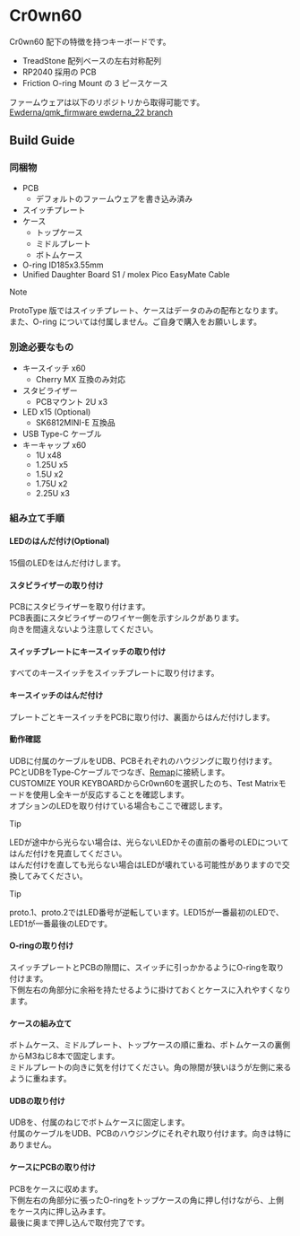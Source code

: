 # Cr0wn60

Cr0wn60 配下の特徴を持つキーボードです。

- TreadStone 配列ベースの左右対称配列
- RP2040 採用の PCB
- Friction O-ring Mount の 3 ピースケース

ファームウェアは以下のリポジトリから取得可能です。  
[Ewderna/qmk_firmware ewderna_22 branch](https://github.com/EwdErna/qmk_firmware/tree/dev/ewderna_22)

## Build Guide

### 同梱物

- PCB
  - デフォルトのファームウェアを書き込み済み
- スイッチプレート
- ケース
  - トップケース
  - ミドルプレート
  - ボトムケース
- O-ring ID185x3.55mm
- Unified Daughter Board S1 / molex Pico EasyMate Cable

> [!Note]  
> ProtoType 版ではスイッチプレート、ケースはデータのみの配布となります。  
> また、O-ring については付属しません。ご自身で購入をお願いします。

### 別途必要なもの

- キースイッチ x60
  - Cherry MX 互換のみ対応
- スタビライザー
  - PCBマウント 2U x3
- LED x15 (Optional)
  - SK6812MINI-E 互換品
- USB Type-C ケーブル
- キーキャップ x60
  - 1U x48
  - 1.25U x5
  - 1.5U x2
  - 1.75U x2
  - 2.25U x3

### 組み立て手順

#### LEDのはんだ付け(Optional)

15個のLEDをはんだ付けします。  

#### スタビライザーの取り付け

PCBにスタビライザーを取り付けます。  
PCB表面にスタビライザーのワイヤー側を示すシルクがあります。  
向きを間違えないよう注意してください。

#### スイッチプレートにキースイッチの取り付け

すべてのキースイッチをスイッチプレートに取り付けます。

#### キースイッチのはんだ付け

プレートごとキースイッチをPCBに取り付け、裏面からはんだ付けします。

#### 動作確認

UDBに付属のケーブルをUDB、PCBそれぞれのハウジングに取り付けます。  
PCとUDBをType-Cケーブルでつなぎ、[Remap](https://remap-keys.app)に接続します。  
CUSTOMIZE YOUR KEYBOARDからCr0wn60を選択したのち、Test Matrixモードを使用し全キーが反応することを確認します。  
オプションのLEDを取り付けている場合もここで確認します。  
> [!TIP]  
> LEDが途中から光らない場合は、光らないLEDかその直前の番号のLEDについてはんだ付けを見直してください。  
> はんだ付けを直しても光らない場合はLEDが壊れている可能性がありますので交換してみてください。

> [!TIP]  
> proto.1、proto.2ではLED番号が逆転しています。LED15が一番最初のLEDで、LED1が一番最後のLEDです。

#### O-ringの取り付け

スイッチプレートとPCBの隙間に、スイッチに引っかかるようにO-ringを取り付けます。  
下側左右の角部分に余裕を持たせるように掛けておくとケースに入れやすくなります。

#### ケースの組み立て

ボトムケース、ミドルプレート、トップケースの順に重ね、ボトムケースの裏側からM3ねじ8本で固定します。  
ミドルプレートの向きに気を付けてください。角の隙間が狭いほうが左側に来るように重ねます。

#### UDBの取り付け

UDBを、付属のねじでボトムケースに固定します。  
付属のケーブルをUDB、PCBのハウジングにそれぞれ取り付けます。向きは特にありません。

#### ケースにPCBの取り付け

PCBをケースに収めます。  
下側左右の角部分に張ったO-ringをトップケースの角に押し付けながら、上側をケース内に押し込みます。  
最後に奥まで押し込んで取付完了です。
